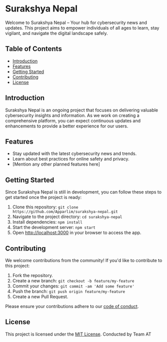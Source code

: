 # Surakshya Nepal

Welcome to Surakshya Nepal – Your hub for cybersecurity news and updates. This project aims to empower individuals of all ages to learn, stay vigilant, and navigate the digital landscape safely.

## Table of Contents

- [Introduction](#introduction)
- [Features](#features)
- [Getting Started](#getting-started)
- [Contributing](#contributing)
- [License](#license)

## Introduction

Surakshya Nepal is an ongoing project that focuses on delivering valuable cybersecurity insights and information. As we work on creating a comprehensive platform, you can expect continuous updates and enhancements to provide a better experience for our users.

## Features

- Stay updated with the latest cybersecurity news and trends.
- Learn about best practices for online safety and privacy.
- [Mention any other planned features here]

## Getting Started

Since Surakshya Nepal is still in development, you can follow these steps to get started once the project is ready:

1. Clone this repository: `git clone https://github.com/Apparlim/surakshya-nepal.git`
2. Navigate to the project directory: `cd surakshya-nepal`
3. Install dependencies: `npm install`
4. Start the development server: `npm start`
5. Open [http://localhost:3000](http://localhost:3000) in your browser to access the app.

## Contributing

We welcome contributions from the community! If you'd like to contribute to this project:

1. Fork the repository.
2. Create a new branch: `git checkout -b feature/my-feature`
3. Commit your changes: `git commit -am 'Add some feature'`
4. Push the branch: `git push origin feature/my-feature`
5. Create a new Pull Request.

Please ensure your contributions adhere to our [code of conduct](CODE_OF_CONDUCT.md).

## License

This project is licensed under the [MIT License](LICENSE).
Conducted by Team AT